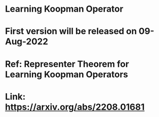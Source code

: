# Learning Koopman Operator
# First version will be released on 09-Aug-2022
# Ref: Representer Theorem for Learning Koopman Operators 
# Link: https://arxiv.org/abs/2208.01681
